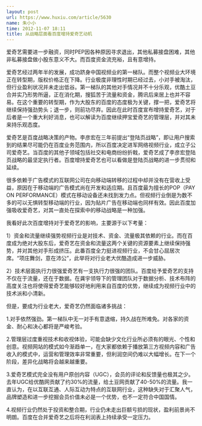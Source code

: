```yaml
---
layout: post
url: https://www.huxiu.com/article/5630
name: 朱小小
time: 2012-11-07 18:11
title: 从战略层面看百度增持爱奇艺动机
---
```

爱奇艺需要进一步融资，同时PEP因各种原因寻求退出，其他私募接盘困难，其他非私募接盘做小股东意义不大。而百度资金流充裕，且有意增持。

爱奇艺经过两年半的发展，成功跻身中国视频业的第一梯队。而整个视频业大环境正在转型期，版权价格正在下降。行业极度非理性时期已经过去，小对手被淘汰，但行业盈利状况并未走出低谷。第一梯队的其他对手情况并不十分乐观，优酷土豆合并实乃形势所逼，正在消化期，搜狐苦于流量和资金，腾讯后来居上也并不容易。在这个重要的转型期，作为大股东的百度的态度极为关键，撑一把，爱奇艺将继续保持强劲势头；退一步，则前功尽弃。因此在此时百度宣布增持爱奇艺，对于后者是一个重大利好消息，也可以解读为百度继续押宝爱奇艺的管理层，并对其未来持乐观态度。

爱奇艺是百度战略决策的产物。李彦宏在三年前提出“登陆页战略”，即让用户搜索到的结果尽可能仍在百度业务范围内，所以百度决定进军网络视频行业，成立子公司爱奇艺。当百度的其他子领域包括社交和电商纷纷折戟，爱奇艺成了李彦宏登陆页战略的最坚定执行者。百度增持爱奇艺也可以看做是登陆页战略的进一步贯彻和延续。

很多依赖于广告模式的互联网公司在向移动端转移的过程中却并没有在营收上受益，原因在于移动端的广告模式尚在开发和适应期。且百度最为擅长的POP（PAY ON PERFORMANCE）模式在移动设备还未找到发力点。但视频行业倒是为数不多的可以无惧转型移动端的行业，因为贴片广告在移动端也同样有效。因此百度加强吸收爱奇艺，对其一直处在探索中的移动战略是一种加强。

我看好此次百度增持对于爱奇艺的影响，主要源于以下考量：

1）资金和流量继续强势视频行业是对技术、资金、流量极其依赖的行业。而在百度成为绝对大股东后，爱奇艺在资金和流量这两个关键的资源要素上继续保持强势，并对其他对手形成挤压。此番百度全力挺进视频行业，不会甘心屈居次席。“项庄舞剑，意在沛公”，此举将对行业老大优酷造成进一步威胁。

2）技术层面执行力很强爱奇艺有一支执行力很强的团队。百度给予爱奇艺的支持不仅在于流量，还在于数据。在龚宇领导下的管理团队对于数据分析、技术布阵的高度关注也将使得爱奇艺能够较好地利用来自百度的优势，继续成为视频行业中的技术派和小清新。

但是，要成为行业老大，爱奇艺仍然面临诸多挑战：

1.对手依然强劲。第一梯队中无一对手有意退缩，持久战在所难免。对各家的资金、耐心和决心都将是严峻考验。

2.管理层过度重视技术和收视体验，可能会缺少文化行业所必须有的眼光、个性和创意。视频网站的模式如今渐趋单一，在大家都依赖于播放第三方视频内容和广告收入的模式中，运营和管理效率非常重要，但利润空间仍难以大幅增长。在下一个阶段，差异化战略将会越来越重要。

3.爱奇艺模式完全没有用户原创内容（UGC），会员的评论和反馈量也极其之少。去年UGC给优酷网贡献了约30%的流量，给土豆网贡献了40-50%的流量。我一直认为，在以互联互通、人际互动为特点的互联网行业，这种缺失对于汇聚人气，品牌塑造和进一步挖掘会员价值未必是一个优势，也不一定符合中国国情。

4.视频行业仍然处于投资和整合期，行业仍未走出巨额亏损的现状，盈利前景尚不明朗。百度在合并爱奇艺之后将在利润表上持续承受一定压力。

